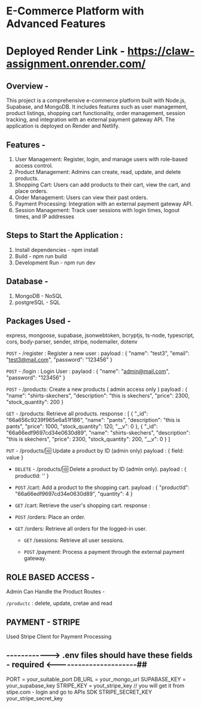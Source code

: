 # E-Commerce Platform with Advanced Features

# Deployed Render Link - https://claw-assignment.onrender.com/

## Overview -

This project is a comprehensive e-commerce platform built with Node.js, Supabase, and MongoDB. It includes features such as user management, product listings, shopping cart functionality, order management, session tracking, and integration with an external payment gateway API. The application is deployed on Render and Netlify.

## Features -

1. User Management: Register, login, and manage users with role-based access control.
2. Product Management: Admins can create, read, update, and delete products.
3. Shopping Cart: Users can add products to their cart, view the cart, and place orders.
4. Order Management: Users can view their past orders.
5. Payment Processing: Integration with an external payment gateway API.
6. Session Management: Track user sessions with login times, logout times, and IP addresses

## Steps to Start the Application :

1. Install dependencies - npm install
2. Build - npm run build
3. Development Run - npm run dev

## Database -

1. MongoDB - NoSQL
2. postgreSQL - SQL

## Packages Used -

express, mongoose, supabase, jsonwebtoken, bcryptjs, ts-node, typescript, cors, body-parser, sender, stripe, nodemailer, dotenv

`POST` - /register : Register a new user :
payload : {
"name": "test3",
"email": "test3@mail.com",
"password": "123456"
}

`POST` - /login : Login User :
paylaod : {
"name": "admin@mail.com",
"password": "123456"
}

`POST` - /products: Create a new products ( admin access only )
payload : {
"name": "shirts-skechers",
"description": "this is skechers",
"price": 2300,
"stock_quantity": 200
}

`GET` - /products: Retrieve all products.
response : [
{
"_id": "66a656c9239f965e6a51f186",
"name": "pants",
"description": "this is pants",
"price": 1000,
"stock_quantity": 120,
"__v": 0
},
{
"_id": "66a66edf9697cd34e0630d89",
"name": "shirts-skechers",
"description": "this is skechers",
"price": 2300,
"stock_quantity": 200,
"__v": 0
}
]


`PUT` - /products/:id: Update a product by ID (admin only)
payload : {
field: value
}

- `DELETE` - /products/:id: Delete a product by ID (admin only).
  payload : {
  productId: ''
  }

- `POST` /cart: Add a product to the shopping cart.
  payload : {
  "productId": "66a66edf9697cd34e0630d89",
  "quantity": 4
  }

- `GET` /cart: Retrieve the user's shopping cart.
  response :

- `POST` /orders: Place an order.

- `GET` /orders: Retrieve all orders for the logged-in user.

  - `GET` /sessions: Retrieve all user sessions.

  - `POST` /payment: Process a payment through the external payment gateway.


## ROLE BASED ACCESS - 
Admin Can Handle the Product Routes - 

`/productc` : delete, update, cretae and read

## PAYMENT - STRIPE

Used Stripe Client for Payment Processing 

## ------------> .env files should have these fields - required <----------------------##

PORT = your_suitable_port
DB_URL = your_mongo_url
SUPABASE_KEY = your_supabase_key
STRIPE_KEY = yout_stripe_key // you will get it from stipe.com - login and go to APIs SDK
STRIPE_SECRET_KEY your_stripe_secret_key
